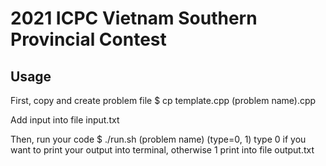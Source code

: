 # 2021 ICPC Vietnam Southern Provincial Contest

## Usage

First, copy and create problem file
    $ cp template.cpp (problem name).cpp

Add input into file input.txt

Then, run your code
    $ ./run.sh (problem name) (type=0, 1)
    type 0 if you want to print your output into terminal, otherwise 1 print into file output.txt